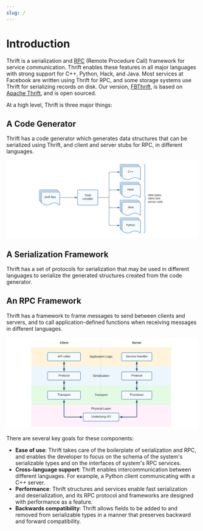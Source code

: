```yaml
---
slug: /
---
```


# Introduction

Thrift is a serialization and [RPC](https://en.wikipedia.org/wiki/Remote_procedure_call)
(Remote Procedure Call) framework for service communication. Thrift enables
these features in all major languages with strong support for C++, Python, Hack,
and Java. Most services at Facebook are written using Thrift for RPC, and some
storage systems use Thrift for serializing records on disk.
Our version, [FBThrift](https://github.com/facebook/fbthrift), is based on
[Apache Thrift](https://thrift.apache.org/), and is open sourced.

At a high level, Thrift is three major things:

## A Code Generator

Thrift has a code generator which generates data structures that can be
serialized using Thrift, and client and server stubs for RPC, in different
languages.

<!-- Diagram source: assets/codegen.vsdx (created with Lucid Charts). -->
![The Thrift compiler generates code in different languages from `.thrift` files](
codegen.svg)

## A Serialization Framework

Thrift has a set of protocols for serialization that may be used in different
languages to serialize the generated structures created from the code generator.

## An RPC Framework

Thrift has a framework to frame messages to send between clients and servers,
and to call application-defined functions when receiving messages in different
languages.

<!-- Diagram source: assets/rpc.vsdx (created with Lucid Charts). -->
![A high-level view of the Thrift RPC framework](rpc.svg)

There are several key goals for these components:

* **Ease of use**: Thrift takes care of the boilerplate of serialization and
  RPC, and enables the developer to focus on the schema of the system's
  serializable types and on the interfaces of system's RPC services.
* **Cross-language support**: Thrift enables intercommunication between
  different languages. For example, a Python client communicating with a C++
  server.
* **Performance**: Thrift structures and services enable fast serialization and
  deserialization, and its RPC protocol and frameworks are designed with
  performance as a feature.
* **Backwards compatibility**: Thrift allows fields to be added to and removed
  from serializable types in a manner that preserves backward and forward
  compatibility.
